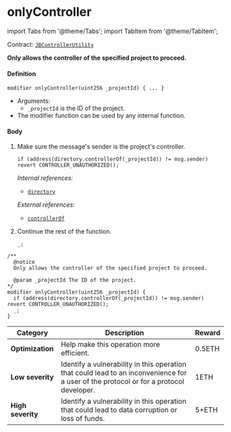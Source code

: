 # onlyController

import Tabs from '@theme/Tabs';
import TabItem from '@theme/TabItem';

Contract: [`JBControllerUtility`](/docs/v4/deprecated/v3/api/contracts/or-abstract/jbcontrollerutility/README.md)​‌

<Tabs>
<TabItem value="Step by step" label="Step by step">

**Only allows the controller of the specified project to proceed.**

#### Definition

```
modifier onlyController(uint256 _projectId) { ... }
```

* Arguments:
  * `_projectId` is the ID of the project.
* The modifier function can be used by any internal function.

#### Body

1.  Make sure the message's sender is the project's controller.

    ```
    if (address(directory.controllerOf(_projectId)) != msg.sender) revert CONTROLLER_UNAUTHORIZED();
    ```

    _Internal references:_

    * [`directory`](/docs/v4/deprecated/v3/api/contracts/or-abstract/jbcontrollerutility/properties/directory.md)

    _External references:_

    * [`controllerOf`](/docs/v4/deprecated/v3/api/contracts/jbdirectory/properties/controllerof.md)

2.  Continue the rest of the function.

    ```
    _;
    ```

</TabItem>

<TabItem value="Code" label="Code">

```
/**
  @notice
  Only allows the controller of the specified project to proceed.

  @param _projectId The ID of the project.
*/
modifier onlyController(uint256 _projectId) {
  if (address(directory.controllerOf(_projectId)) != msg.sender) revert CONTROLLER_UNAUTHORIZED();
  _;
}
```

</TabItem>

<TabItem value="Bug bounty" label="Bug bounty">

| Category          | Description                                                                                                                            | Reward |
| ----------------- | -------------------------------------------------------------------------------------------------------------------------------------- | ------ |
| **Optimization**  | Help make this operation more efficient.                                                                                               | 0.5ETH |
| **Low severity**  | Identify a vulnerability in this operation that could lead to an inconvenience for a user of the protocol or for a protocol developer. | 1ETH   |
| **High severity** | Identify a vulnerability in this operation that could lead to data corruption or loss of funds.                                        | 5+ETH  |

</TabItem>
</Tabs>
